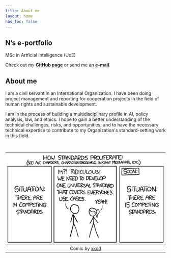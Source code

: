 ```yaml
---
title: About me
layout: home
has_toc: false
---
```

## N’s e-portfolio  
MSc in Artficial Intelligence (UoE)

Check out my <a href="https://github.com/no22138/eportfolio/" target="_blank">**GitHub page**</a> or send me an [**e-mail**](mailto:no22138@essex.ac.uk).
## About me
I am a civil servant in an International Organization. I have been doing project management and reporting for cooperation projects in the field of human rights and sustainable development.

I am in the process of building a multidisciplinary profile in AI, policy analysis, law, and ethics. I hope to gain a better understanding of the technical challenges, risks, and opportunities; and to have the necessary technical expertise to contribute to my Organization's standard-setting work in this field.

<br>

|<img src="./Image-main page.png"> | 
|:--:| 
| Comic by <a href="https://xkcd.com/" target="_blank">xkcd |
